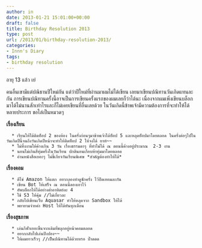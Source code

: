 ```yaml
---
author: in
date: 2013-01-21 15:01:00+00:00
draft: false
title: Birthday Resolution 2013
type: post
url: /2013/01/birthday-resolution-2013/
categories:
- Innn's Diary
tags:
- birthday resolution
---
```


อายุ 13 แล้ว เย่

คนอื่นเขามีแต่ปณิธานปีใหม่กัน แต่ว่าปีใหม่ที่ผ่านมาผมไม่ได้เขียน เลยมาเขียนปณิทานวันเกิดแทนละกัน การเขียนปณิทานครั้งนี้อาจเป็นการเขียนครั้งแรกของผมเลยก็ว่าได้นะ เนื่องจากผมเพิ่งเขียนบล็อกมาได้ไม่นานสักเท่าไรและก็ไม่เคยเขียนที่อื่นเลยด้วย ในวันเกิดนี้ข้าพเจ้ามีความต้องการที่จะทำให้ได้หลายประการ ขอไล่เป็นหมวดๆ



**เรื่องเรียน**



	  * เรียนให้ได้ติดท็อป 2 ของห้อง ในครั้งก่อนๆมาข้าพเจ้าได้ท็อป 5 และหลุดท็อปมาโดยตลอด ในครั้งต่อๆไปในวันเกิดปีนี้จนถึงวันเกิดปีหน้าจะทำให้ติดท็อป 2 ให้จงได้ ยาห์~~
	  * ไม่ทิ้งงานให้ค้างเกิน 3 วัน เรื่องธรรมดาๆ ที่ทำไม่ได้ ณ ตอนนี้ค้างอยู่ประมาณ  2-3 งาน
	  * นอนไม่เกินสี่ทุ่มครึ่งในวันเรียน ปกตินอนเกือบห้าทุ่มมาโดยตลอด
	  * อ่านหนังสือเยอะๆ ไม่ขี้เกียจวันเรียนพิเศษ *สำคัญต้องทำให้ได้*

**เรื่องคอม**



	  * ตีไข่ Amazon ให้แตก อยากลองทำดูซักครั้ง ไว้ปิดเทอมละกัน
	  * เขียน Bot ให้เสร็จ ณ ตอนนี้ดองเอาไว้
	  * อัพบล็อกให้ได้อย่างต่ำอาทิตย์ละ 4
	  * ใช้ S3 ให้คุ้ม //ไม่เกี่ยวละ
	  * กลับไปเขียนเว็บ Aquasar ทำให้หลุดจาก Sandbox ให้ได้
	  * พยายามจ่ายค่า Host ให้ได้ทันทุกเดือน

**เรื่องสุขภาพ**



	  * เล่นกีฬาเยอะขึ้นจากเดิมที่ขลุกอยู่หน้าคอมตลอด
	  * อยากกลับไปเล่นปิงปอง~~
	  * ให้ผมยาวเร็วๆ //เป็นปณิทานได้ด้วยหรอ ป๊าดดด

